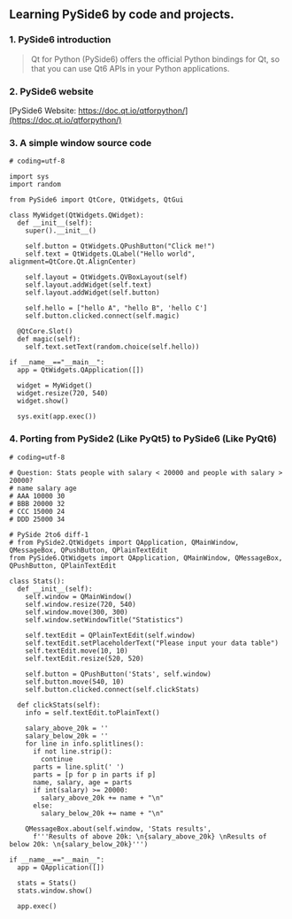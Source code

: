 ## Learning PySide6 by code and projects.

### 1. PySide6 introduction
>Qt for Python (PySide6) offers the official Python bindings for Qt, so that you can use Qt6 APIs in your Python applications.

### 2. PySide6 website
[PySide6 Website: https://doc.qt.io/qtforpython/](https://doc.qt.io/qtforpython/)

### 3. A simple window source code

```{Python}
# coding=utf-8

import sys
import random

from PySide6 import QtCore, QtWidgets, QtGui

class MyWidget(QtWidgets.QWidget):
  def __init__(self):
    super().__init__()

    self.button = QtWidgets.QPushButton("Click me!")
    self.text = QtWidgets.QLabel("Hello world", alignment=QtCore.Qt.AlignCenter)
    
    self.layout = QtWidgets.QVBoxLayout(self)
    self.layout.addWidget(self.text)
    self.layout.addWidget(self.button)

    self.hello = ["hello A", "hello B", 'hello C']
    self.button.clicked.connect(self.magic)

  @QtCore.Slot()
  def magic(self):
    self.text.setText(random.choice(self.hello))

if __name__=="__main__":
  app = QtWidgets.QApplication([])

  widget = MyWidget()
  widget.resize(720, 540)
  widget.show()

  sys.exit(app.exec())
```

### 4. Porting from PySide2 (Like PyQt5) to PySide6 (Like PyQt6)
```{Python}
# coding=utf-8

# Question: Stats people with salary < 20000 and people with salary > 20000?
# name salary age
# AAA 10000 30
# BBB 20000 32
# CCC 15000 24
# DDD 25000 34

# PySide 2to6 diff-1
# from PySide2.QtWidgets import QApplication, QMainWindow, QMessageBox, QPushButton, QPlainTextEdit
from PySide6.QtWidgets import QApplication, QMainWindow, QMessageBox, QPushButton, QPlainTextEdit

class Stats():
  def __init__(self):
    self.window = QMainWindow()
    self.window.resize(720, 540)
    self.window.move(300, 300)
    self.window.setWindowTitle("Statistics")

    self.textEdit = QPlainTextEdit(self.window)
    self.textEdit.setPlaceholderText("Please input your data table")
    self.textEdit.move(10, 10)
    self.textEdit.resize(520, 520)

    self.button = QPushButton('Stats', self.window)
    self.button.move(540, 10)
    self.button.clicked.connect(self.clickStats)

  def clickStats(self):
    info = self.textEdit.toPlainText()

    salary_above_20k = ''
    salary_below_20k = ''
    for line in info.splitlines():
      if not line.strip():
        continue
      parts = line.split(' ')
      parts = [p for p in parts if p]
      name, salary, age = parts
      if int(salary) >= 20000:
        salary_above_20k += name + "\n"
      else:
        salary_below_20k += name + "\n"

    QMessageBox.about(self.window, 'Stats results', 
      f'''Results of above 20k: \n{salary_above_20k} \nResults of below 20k: \n{salary_below_20k}''')

if __name__=="__main__":
  app = QApplication([])

  stats = Stats()
  stats.window.show()

  app.exec()
```
